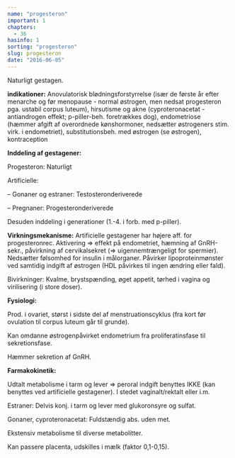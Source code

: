 ```yaml
---
name: "progesteron"
important: 1
chapters:  
  - 36
hasinfo: 1
sorting: "progesteron"
slug: progesteron
date: "2016-06-05"
---
```


Naturligt gestagen.

<b>indikationer:</b> Anovulatorisk blødningsforstyrrelse (især de første år efter menarche og før menopause - normal østrogen, men nedsat progesteron pga. ustabil corpus luteum), hirsutisme og akne (cyproteronacetat - antiandrogen effekt; p-piller-beh. foretrækkes dog), endometriose (hæmmer afgift af overordnede kønshormoner, nedsætter østrogeners stim. virk. i endometriet), substitutionsbeh. med østrogen (se østrogen), kontraception

<b>Inddeling af gestagener:</b>

Progesteron: Naturligt

Artificielle: 

– Gonaner og estraner: Testosteronderiverede 

– Pregnaner: Progesteronderiverede

Desuden inddeling i generationer (1.-4. i forb. med p-piller).

<b>Virkningsmekanisme:</b> Artificielle gestagener har højere aff. for progesteronrec. Aktivering => effekt på endometriet, hæmning af GnRH-sekr., påvirkning af cervikalsekret (=> uigennemtrængeligt for spermier). Nedsætter følsomhed for insulin i målorganer. Påvirker lipoproteinmønster ved samtidig indgift af østrogen (HDL påvirkes til ingen ændring eller fald).

Bivirkninger: Kvalme, brystspænding, øget appetit, tørhed i vagina og virilisering (i store doser).

<b>Fysiologi:</b>

Prod. i ovariet, størst i sidste del af menstruationscyklus (fra kort før ovulation til corpus luteum går til grunde).

Kan omdanne østrogenpåvirket endometrium fra proliferatinsfase til sekretionsfase.

Hæmmer sekretion af GnRH.

<b>Farmakokinetik:</b>

Udtalt metabolisme i tarm og lever => peroral indgift benyttes IKKE (kan benyttes ved artificielle gestagener). I stedet vaginalt/rektalt eller i.m. 

Estraner: Delvis konj. i tarm og lever med glukoronsyre og sulfat.

Gonaner, cyproteronacetat: Fuldstændig abs. uden met.

Ekstensiv metabolisme til diverse metabolitter.

Kan passere placenta, udskilles i mælk (faktor 0,1-0,15).
